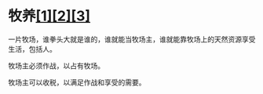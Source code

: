 # 牧养[[1]](./appendices/artificial-cowboy.md)[[2]](./appendices/interstellar-migration.md)[[3]](./appendices/respect.md)

一片牧场，谁拳头大就是谁的，谁就能当牧场主，谁就能靠牧场上的天然资源享受生活，包括人。

牧场主必须作战，以占有牧场。

牧场主可以收税，以满足作战和享受的需要。
